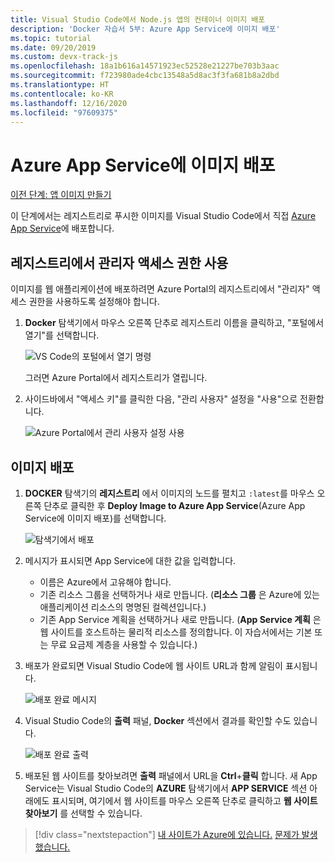 ```yaml
---
title: Visual Studio Code에서 Node.js 앱의 컨테이너 이미지 배포
description: 'Docker 자습서 5부: Azure App Service에 이미지 배포'
ms.topic: tutorial
ms.date: 09/20/2019
ms.custom: devx-track-js
ms.openlocfilehash: 18a1b616a14571923ec52528e21227be703b3aac
ms.sourcegitcommit: f723980ade4cbc13548a5d8ac3f3fa681b8a2dbd
ms.translationtype: HT
ms.contentlocale: ko-KR
ms.lasthandoff: 12/16/2020
ms.locfileid: "97609375"
---
```

# <a name="deploy-the-image-to-azure-app-service"></a>Azure App Service에 이미지 배포

[이전 단계: 앱 이미지 만들기](tutorial-vscode-docker-node-04.md)

이 단계에서는 레지스트리로 푸시한 이미지를 Visual Studio Code에서 직접 [Azure App Service](https://azure.microsoft.com/services/app-service/)에 배포합니다.

## <a name="enable-admin-access-on-the-registry"></a>레지스트리에서 관리자 액세스 권한 사용

이미지를 웹 애플리케이션에 배포하려면 Azure Portal의 레지스트리에서 "관리자" 액세스 권한을 사용하도록 설정해야 합니다.

1. **Docker** 탐색기에서 마우스 오른쪽 단추로 레지스트리 이름을 클릭하고, "포털에서 열기"를 선택합니다. 

    ![VS Code의 포털에서 열기 명령](../../media/deploy-containers/open-in-portal.png)

    그러면 Azure Portal에서 레지스트리가 열립니다.

1. 사이드바에서 "액세스 키"를 클릭한 다음, "관리 사용자" 설정을 "사용"으로 전환합니다.  
    
    ![Azure Portal에서 관리 사용자 설정 사용](../../media/deploy-containers/access-keys.png)

## <a name="deploy-image"></a>이미지 배포

1. **DOCKER** 탐색기의 **레지스트리** 에서 이미지의 노드를 펼치고 `:latest`를 마우스 오른쪽 단추로 클릭한 후 **Deploy Image to Azure App Service**(Azure App Service에 이미지 배포)를 선택합니다.

    ![탐색기에서 배포](../../media/deploy-containers/deploy-image-command.png)

1. 메시지가 표시되면 App Service에 대한 값을 입력합니다.

    - 이름은 Azure에서 고유해야 합니다.
    - 기존 리소스 그룹을 선택하거나 새로 만듭니다. (**리소스 그룹** 은 Azure에 있는 애플리케이션 리소스의 명명된 컬렉션입니다.)
    - 기존 App Service 계획을 선택하거나 새로 만듭니다. (**App Service 계획** 은 웹 사이트를 호스트하는 물리적 리소스를 정의합니다. 이 자습서에서는 기본 또는 무료 요금제 계층을 사용할 수 있습니다.)

1. 배포가 완료되면 Visual Studio Code에 웹 사이트 URL과 함께 알림이 표시됩니다.

    ![배포 완료 메시지](../../media/deploy-containers/deploy-successful.png)

1. Visual Studio Code의 **출력** 패널, **Docker** 섹션에서 결과를 확인할 수도 있습니다.

    ![배포 완료 출력](../../media/deploy-containers/deploy-output.png)

1. 배포된 웹 사이트를 찾아보려면 **출력** 패널에서 URL을 **Ctrl**+**클릭** 합니다. 새 App Service는 Visual Studio Code의 **AZURE** 탐색기에서 **APP SERVICE** 섹션 아래에도 표시되며, 여기에서 웹 사이트를 마우스 오른쪽 단추로 클릭하고 **웹 사이트 찾아보기** 를 선택할 수 있습니다.

> [!div class="nextstepaction"]
> [내 사이트가 Azure에 있습니다.](tutorial-vscode-docker-node-06.md) [문제가 발생했습니다.](https://www.research.net/r/PWZWZ52?tutorial=docker-extension&step=deploy-app)
